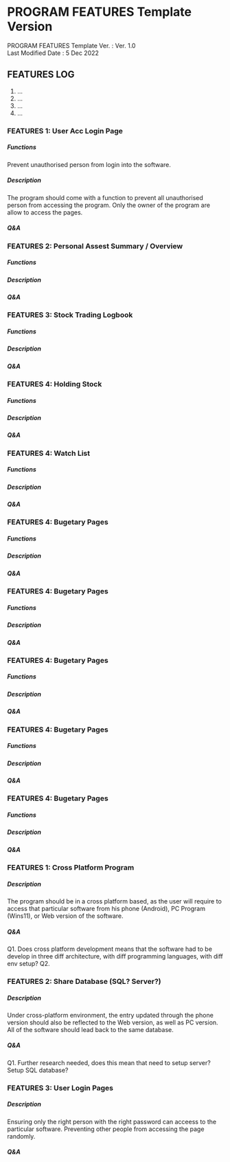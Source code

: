 # PROGRAM FEATURES Template Version
PROGRAM FEATURES Template Ver.    : Ver. 1.0 <br>
Last Modified Date                : 5 Dec 2022 <br>

## FEATURES LOG
1. ... <br>
2. ... <br>
3. ... <br>
4. ... <br>



### FEATURES 1: User Acc Login Page
##### Functions
Prevent unauthorised person from login into the software. 

##### Description
The program should come with a function to prevent all unauthorised person from accessing the program. Only the owner of the program are allow to access the pages. 
##### Q&A


### FEATURES 2: Personal Assest Summary / Overview
##### Functions
##### Description
##### Q&A


### FEATURES 3: Stock Trading Logbook
##### Functions
##### Description
##### Q&A


### FEATURES 4: Holding Stock
##### Functions
##### Description
##### Q&A


### FEATURES 4: Watch List
##### Functions
##### Description
##### Q&A


### FEATURES 4: Bugetary Pages
##### Functions
##### Description
##### Q&A


### FEATURES 4: Bugetary Pages
##### Functions
##### Description
##### Q&A


### FEATURES 4: Bugetary Pages
##### Functions
##### Description
##### Q&A


### FEATURES 4: Bugetary Pages
##### Functions
##### Description
##### Q&A


### FEATURES 4: Bugetary Pages
##### Functions
##### Description
##### Q&A


### FEATURES 1: Cross Platform Program
##### Description
The program should be in a cross platform based, as the user will require to access that particular software from his phone (Android), PC Program (Wins11), or Web version of the software.

##### Q&A
Q1. Does cross platform development means that the software had to be develop in three diff architecture, with diff programming languages, with diff env setup?
Q2. 


### FEATURES 2: Share Database (SQL? Server?)
##### Description
Under cross-platform environment, the entry updated through the phone version should also be reflected to the Web version, as well as PC version. All of the software should lead back to the same database.

##### Q&A
Q1. Further research needed, does this mean that need to setup server? Setup SQL database? 


### FEATURES 3: User Login Pages
##### Description
Ensuring only the right person with the right password can acceess to the particular software. Preventing other people from accessing the page randomly.

##### Q&A

